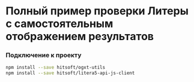 # Полный пример проверки Литеры с самостоятельным отображением результатов

### Подключение к проекту
```bash
npm install --save hitsoft/ogxt-utils
npm install --save hitsoft/litera5-api-js-client
```